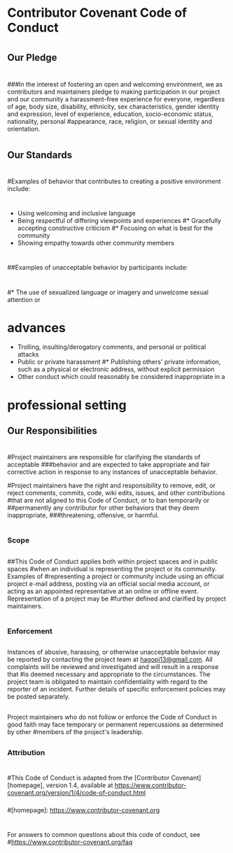 # Contributor Covenant Code of Conduct
#
## Our Pledge
#
###In the interest of fostering an open and welcoming environment, we as
contributors and maintainers pledge to making participation in our project and
our community a harassment-free experience for everyone, regardless of age, body
size, disability, ethnicity, sex characteristics, gender identity and expression,
level of experience, education, socio-economic status, nationality, personal
#appearance, race, religion, or sexual identity and orientation.
#
## Our Standards
#
#Examples of behavior that contributes to creating a positive environment
include:
#
* Using welcoming and inclusive language
* Being respectful of differing viewpoints and experiences
#* Gracefully accepting constructive criticism
#* Focusing on what is best for the community
* Showing empathy towards other community members
#
##Examples of unacceptable behavior by participants include:
#
#* The use of sexualized language or imagery and unwelcome sexual attention or
# advances
* Trolling, insulting/derogatory comments, and personal or political attacks
* Public or private harassment
#* Publishing others' private information, such as a physical or electronic
 address, without explicit permission
* Other conduct which could reasonably be considered inappropriate in a
# professional setting

## Our Responsibilities
#
#Project maintainers are responsible for clarifying the standards of acceptable
###behavior and are expected to take appropriate and fair corrective action in
response to any instances of unacceptable behavior.

#Project maintainers have the right and responsibility to remove, edit, or
reject comments, commits, code, wiki edits, issues, and other contributions
#that are not aligned to this Code of Conduct, or to ban temporarily or
##permanently any contributor for other behaviors that they deem inappropriate,
###threatening, offensive, or harmful.
#
### Scope
##
##This Code of Conduct applies both within project spaces and in public spaces
#when an individual is representing the project or its community. Examples of
#representing a project or community include using an official project e-mail
address, posting via an official social media account, or acting as an appointed
representative at an online or offline event. Representation of a project may be
#further defined and clarified by project maintainers.
#
### Enforcement
##
Instances of abusive, harassing, or otherwise unacceptable behavior may be
reported by contacting the project team at hagopj13@gmail.com. All
complaints will be reviewed and investigated and will result in a response that
#is deemed necessary and appropriate to the circumstances. The project team is
obligated to maintain confidentiality with regard to the reporter of an incident.
Further details of specific enforcement policies may be posted separately.
##
Project maintainers who do not follow or enforce the Code of Conduct in good
faith may face temporary or permanent repercussions as determined by other
#members of the project's leadership.
##
### Attribution
#
#This Code of Conduct is adapted from the [Contributor Covenant][homepage], version 1.4,
available at https://www.contributor-covenant.org/version/1/4/code-of-conduct.html
###
#[homepage]: https://www.contributor-covenant.org
#
For answers to common questions about this code of conduct, see
#https://www.contributor-covenant.org/faq
